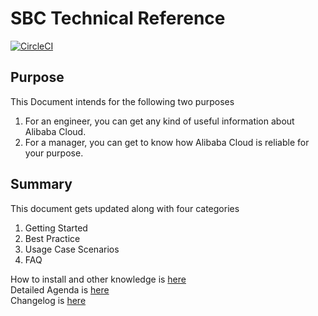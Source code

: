 # SBC Technical Reference

[![CircleCI](https://circleci.com/gh/sbcloud/help.svg?style=svg)](https://circleci.com/gh/sbcloud/help)

## Purpose
This Document intends for the following two purposes
 1. For an engineer, you can get any kind of useful information about Alibaba Cloud.
 2. For a manager, you can get to know how Alibaba Cloud is reliable for your purpose. 

## Summary
This document gets updated along with four categories
1. Getting Started
1. Best Practice
1. Usage Case Scenarios
1. FAQ

How to install and other knowledge is [here](/hugo-know-how.md)  
Detailed Agenda is [here](content/_index.md)  
Changelog is [here](CHANGELOG.md)


